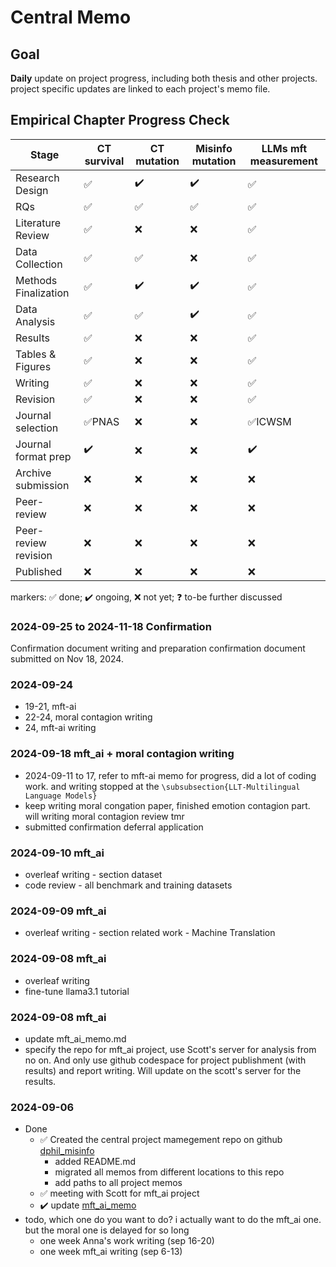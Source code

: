 # Central Memo

## Goal
**Daily** update on project progress, including both thesis and other projects.
project specific updates are linked to each project's memo file. 

## Empirical Chapter Progress Check
| Stage   | CT survival | CT mutation | Misinfo mutation | LLMs mft measurement | 
|--------|-------------|-------------|-------|----------|
| Research Design | ✅ |  ✔️ | ✔️ | ✅ |
| RQs| ✅ | ✅ |✅  |  ✅|  
| Literature Review|✅ |❌  |❌  |✅   |
| Data Collection | ✅ | ✅ | ❌ | ✅ |
| Methods Finalization | ✅ | ✔️ | ✔️ | ✅ |
| Data Analysis | ✅ |  ✅ |  ✔️  |  ✅ |
| Results |  ✅ |  ❌| ❌ |  ✅ |
| Tables & Figures | ✅ | ❌ |❌  |  ✅ |
| Writing |✅ | ❌ | ❌ |  ✅| 
| Revision | ✅ |❌  | ❌ | ✅ |
| Journal selection | ✅PNAS | ❌ | ❌ | ✅ICWSM  |
| Journal format prep | ✔️ |❌  | ❌ |  ✔️|
| Archive submission | ❌ |❌  | ❌ | ❌ |
| Peer-review |❌  |❌  | ❌ | ❌ |
| Peer-review revision | ❌ | ❌ | ❌ | ❌ |
| Published | ❌ | ❌ |  ❌| ❌ |

markers: ✅ done; ✔️ ongoing, ❌ not yet; ❓ to-be further discussed

### 2024-09-25 to 2024-11-18  Confirmation
Confirmation document writing and preparation
confirmation document submitted on Nov 18, 2024. 

### 2024-09-24
- 19-21, mft-ai
- 22-24, moral contagion writing
- 24, mft-ai writing

### 2024-09-18 mft_ai + moral contagion writing
- 2024-09-11 to 17, refer to mft-ai memo for progress, did a lot of coding work. and writing stopped at the `\subsubsection{LLT-Multilingual Language Models}`
- keep writing moral congation paper, finished emotion contagion part. will writing moral contagion review tmr
- submitted confirmation deferral application
  
### 2024-09-10 mft_ai
- overleaf writing - section dataset
- code review - all benchmark and training datasets 

### 2024-09-09 mft_ai
- overleaf writing - section related work - Machine Translation

### 2024-09-08 mft_ai
- overleaf writing
- fine-tune llama3.1 tutorial

### 2024-09-08 mft_ai
- update mft_ai_memo.md 
- specify the repo for mft_ai project, use Scott's server for analysis from no on. And only use github codespace for project publishment (with results) and report writing. Will update on the scott's server for the results. 


### 2024-09-06 
- Done
    - ✅ Created the central project mamegement repo on github [dphil_misinfo](https://github.com/calvinchengyx/dphil_misinfo)
        - added README.md
        - migrated all memos from different locations to this repo
        - add paths to all project memos
    - ✅ meeting with Scott for mft_ai project
    - ✔️ update [mft_ai_memo](/workspaces/dphil_misinfo/project_memo/mft_ai_memo.md)
- todo, which one do you want to do? i actually want to do the mft_ai one. but the moral one is delayed for so long 
    - one week Anna's work writing (sep 16-20)
    - one week mft_ai writing (sep 6-13)
    


